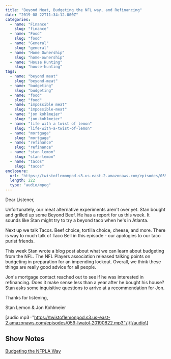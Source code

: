 ```yaml
---
title: "Beyond Meat, Budgeting the NFL way, and Refinancing"
date: "2019-08-22T11:34:12.000Z"
categories:
  - name: "Finance"
    slug: "finance"
  - name: "Food"
    slug: "food"
  - name: "General"
    slug: "general"
  - name: "Home Ownership"
    slug: "home-ownership"
  - name: "House Hunting"
    slug: "house-hunting"
tags:
  - name: "beyond meat"
    slug: "beyond-meat"
  - name: "budgeting"
    slug: "budgeting"
  - name: "food"
    slug: "food"
  - name: "impossible meat"
    slug: "impossible-meat"
  - name: "jon kohlmeier"
    slug: "jon-kohlmeier"
  - name: "life with a twist of lemon"
    slug: "life-with-a-twist-of-lemon"
  - name: "mortgage"
    slug: "mortgage"
  - name: "refinance"
    slug: "refinance"
  - name: "stan lemon"
    slug: "stan-lemon"
  - name: "tacos"
    slug: "tacos"
enclosure:
  url: "https://twistoflemonpod.s3.us-east-2.amazonaws.com/episodes/059-lwatol-20190822.mp3"
  length: 222
  type: "audio/mpeg"
---
```


Dear Listener,

Unfortunately, our meat alternative experiments aren't over yet. Stan bought and grilled up some Beyond Beef. He has a report for us this week. It sounds like Stan might try to try a beyond taco when he's in Atlanta.

Next up we talk Tacos. Beef choice, tortilla choice, cheese, and more. There is way to much talk of Taco Bell in this episode - our apologies to our taco purist friends.

This week Stan wrote a blog post about what we can learn about budgeting from the NFL. The NFL Players association released talking points on budgeting in preparation for an impending lockout. Overall, we think these things are really good advice for all people.

Jon's mortgage contact reached out to see if he was interested in refinancing. Does it make sense less than a year after he bought his house? Stan asks some inquisitive questions to arrive at a recommendation for Jon.

Thanks for listening,

Stan Lemon & Jon Kohlmeier

\[audio mp3="https://twistoflemonpod.s3.us-east-2.amazonaws.com/episodes/059-lwatol-20190822.mp3"\]\[/audio\]

## Show Notes

[Budgeting the NFPLA Way](https://stanlemon.com/2019/08/17/budgeting-the-nfpla-way/)
